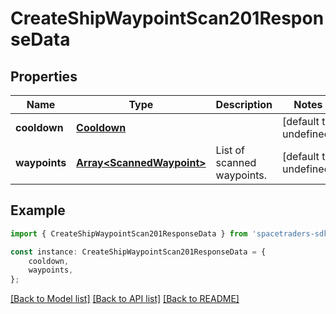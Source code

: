 # CreateShipWaypointScan201ResponseData


## Properties

Name | Type | Description | Notes
------------ | ------------- | ------------- | -------------
**cooldown** | [**Cooldown**](Cooldown.md) |  | [default to undefined]
**waypoints** | [**Array&lt;ScannedWaypoint&gt;**](ScannedWaypoint.md) | List of scanned waypoints. | [default to undefined]

## Example

```typescript
import { CreateShipWaypointScan201ResponseData } from 'spacetraders-sdk';

const instance: CreateShipWaypointScan201ResponseData = {
    cooldown,
    waypoints,
};
```

[[Back to Model list]](../README.md#documentation-for-models) [[Back to API list]](../README.md#documentation-for-api-endpoints) [[Back to README]](../README.md)
